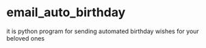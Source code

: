 # email_auto_birthday
it is python program for sending automated birthday wishes for your beloved ones
